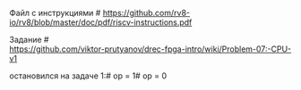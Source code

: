 Файл с инструкциями #
https://github.com/rv8-io/rv8/blob/master/doc/pdf/riscv-instructions.pdf

Задание #  
https://github.com/viktor-prutyanov/drec-fpga-intro/wiki/Problem-07:-CPU-v1

остановился на задаче 1:#
op = 1#
op = 0
